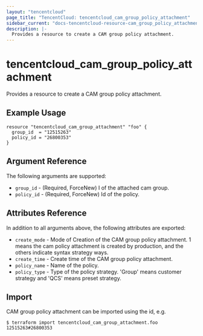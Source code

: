 ```yaml
---
layout: "tencentcloud"
page_title: "TencentCloud: tencentcloud_cam_group_policy_attachment"
sidebar_current: "docs-tencentcloud-resource-cam_group_policy_attachment"
description: |-
  Provides a resource to create a CAM group policy attachment.
---
```


# tencentcloud_cam_group_policy_attachment

Provides a resource to create a CAM group policy attachment.

## Example Usage

```hcl
resource "tencentcloud_cam_group_attachment" "foo" {
  group_id  = "12515263"
  policy_id = "26800353"
}
```

## Argument Reference

The following arguments are supported:

* `group_id` - (Required, ForceNew) I of the attached cam group.
* `policy_id` - (Required, ForceNew) Id of the policy.

## Attributes Reference

In addition to all arguments above, the following attributes are exported:

* `create_mode` - Mode of Creation of the CAM group policy attachment. 1 means the cam policy attachment is created by production, and the others indicate syntax strategy ways. 
* `create_time` - Create time of the CAM group policy attachment.
* `policy_name` - Name of the policy.
* `policy_type` - Type of the policy strategy. 'Group' means customer strategy and 'QCS' means preset strategy.


## Import

CAM group policy attachment can be imported using the id, e.g.

```
$ terraform import tencentcloud_cam_group_attachment.foo 12515263#26800353
```

